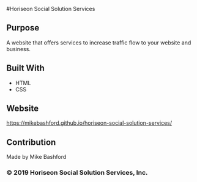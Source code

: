 #Horiseon Social Solution Services

## Purpose
A website that offers services to increase traffic flow to your website and business.

## Built With
* HTML
* CSS
## Website
 https://mikebashford.github.io/horiseon-social-solution-services/

## Contribution
Made by Mike Bashford

### © 2019 Horiseon Social Solution Services, Inc.
